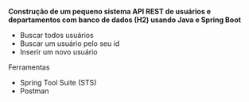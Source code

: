 **Construção de um pequeno sistema API REST de usuários e departamentos com banco de dados (H2) usando Java e Spring Boot**

- Buscar todos usuários
- Buscar um usuário pelo seu id
- Inserir um novo usuário


Ferramentas
- Spring Tool Suite (STS)
- Postman
